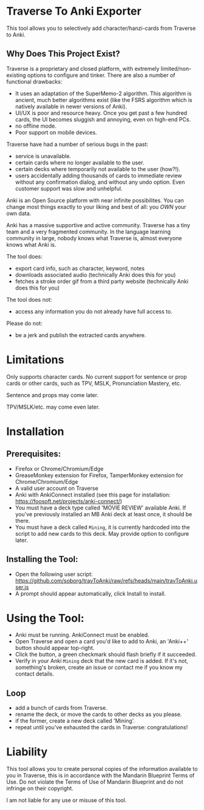 # Traverse To Anki Exporter

This tool allows you to selectively add character/hanzi-cards from Traverse to Anki.

## Why Does This Project Exist?

Traverse is a proprietary and closed platform, with extremely limited/non-existing options to configure and tinker.
There are also a number of functional drawbacks:

* It uses an adaptation of the SuperMemo-2 algorithm. This algorithm is ancient, much better algorithms exist (like the FSRS algorithm which is natively available in newer versions of Anki).
* UI/UX is poor and resource heavy. Once you get past a few hundred cards, the UI becomes sluggish and annoying, even on high-end PCs.
* no offline mode.
* Poor support on mobile devices.

Traverse have had a number of serious bugs in the past: 
* service is unavailable.
* certain cards where no longer available to the user.
* certain decks where temporarily not available to the user (how?!).
* users accidentally adding thousands of cards to immediate review without any confirmation dialog, and without any undo option. Even customer support was slow and unhelpful.

Anki is an Open Source platform with near infinite possibilites. You can change most things exactly to your liking and best of all: you *OWN* your own data.

Anki has a massive supportive and active community. Traverse has a tiny team and a very fragmented community. In the language learning community in large, nobody knows what Traverse is, almost everyone knows what Anki is.


The tool does:
* export card info, such as character, keyword, notes
* downloads associated audio (technically Anki does this for you)
* fetches a stroke order gif from a third party website  (technically Anki does this for you)


The tool does not:
* access any information you do not already have full access to.


Please do not:
* be a jerk and publish the extracted cards anywhere.

# Limitations

Only supports character cards. No current support for sentence or prop cards or other cards, such as TPV, MSLK, Pronunciation Mastery, etc.

Sentence and props may come later.

TPV/MSLK/etc. may come even later.

# Installation

## Prerequisites:

* Firefox or Chrome/Chromium/Edge
* GreaseMonkey extension for Firefox, TamperMonkey extension for Chrome/Chromium/Edge
* A valid user account on Traverse
* Anki with AnkiConnect installed (see this page for installation: https://foosoft.net/projects/anki-connect/)
* You must have a deck type called 'MOVIE REVIEW' available Anki. If you've previously installed an MB Anki deck at least once, it should be there.
* You must have a deck called `Mining`, it is currently hardcoded into the script to add new cards to this deck. May provide option to configure later.



## Installing the Tool:

* Open the following user script: https://github.com/soborg/travToAnki/raw/refs/heads/main/travToAnki.user.js
* A prompt should appear automatically, click Install to install.


# Using the Tool:

* Anki must be running. AnkiConnect must be enabled.
* Open Traverse and open a card you'd like to add to Anki, an 'Anki++' button should appear top-right.
* Click the button, a green checkmark should flash briefly if it succeeded.
* Verify in your Anki `Mining` deck that the new card is added. If it's not, something's broken, create an issue or contact me if you know my contact details.


## Loop

* add a bunch of cards from Traverse.
* rename the deck, or move the cards to other decks as you please.
* if the former, create a new deck called 'Mining'.
* repeat until you've exhausted the cards in Traverse: congratulations!



# Liability

This tool allows you to create personal copies of the information available to you in Traverse, this is in accordance with the Mandarin Blueprint Terms of Use.
Do not violate the Terms of Use of Mandarin Blueprint and do not infringe on their copyright.

I am not liable for any use or misuse of this tool.
